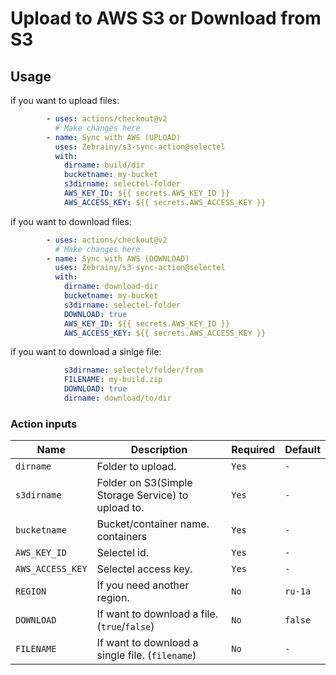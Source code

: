 # Upload to AWS S3 or Download from S3

## Usage

if you want to upload files:

```yml
        - uses: actions/checkout@v2
          # Make changes here
        - name: Sync with AWS (UPLOAD)
          uses: Zebrainy/s3-sync-action@selectel
          with:
            dirname: build/dir
            bucketname: my-bucket
            s3dirname: selectel-folder
            AWS_KEY_ID: ${{ secrets.AWS_KEY_ID }}
            AWS_ACCESS_KEY: ${{ secrets.AWS_ACCESS_KEY }}
```

if you want to download files:

```yml
        - uses: actions/checkout@v2
          # Make changes here
        - name: Sync with AWS (DOWNLOAD)
          uses: Zebrainy/s3-sync-action@selectel
          with:
            dirname: download-dir
            bucketname: my-bucket
            s3dirname: selectel-folder
            DOWNLOAD: true
            AWS_KEY_ID: ${{ secrets.AWS_KEY_ID }}
            AWS_ACCESS_KEY: ${{ secrets.AWS_ACCESS_KEY }}
```

if you want to download a sinlge file:
```yml
            s3dirname: selectel/folder/from
            FILENAME: my-build.zip
            DOWNLOAD: true
            dirname: download/to/dir
```

### Action inputs

| Name | Description | Required | Default |
| --- | --- | --- | --- |
| `dirname` | Folder to upload. | `Yes` | `-` |
| `s3dirname` | Folder on S3(Simple Storage Service) to upload to. | `Yes` | `-` |
| `bucketname` | Bucket/container name. containers | `Yes` | `-` |
| `AWS_KEY_ID` | Selectel id. | `Yes` | `-` |
| `AWS_ACCESS_KEY` | Selectel access key. | `Yes` | `-` |
| `REGION` | If you need another region. | `No` | `ru-1a` |
| `DOWNLOAD` | If want to download a file. (`true`/`false`) | `No` | `false` |
| `FILENAME` | If want to download a single file. (`filename`) | `No` | `-` |


